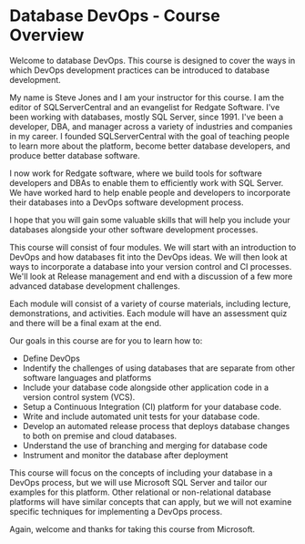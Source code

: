 # Database DevOps - Course Overview

Welcome to database DevOps. This course is designed to cover the ways in which DevOps development practices can be introduced to database development. 

My name is Steve Jones and I am your instructor for this course. I am the editor of SQLServerCentral and an evangelist for Redgate Software. I've been working with databases, mostly SQL Server, since 1991. I've been a developer, DBA, and manager across a variety of industries and companies in my career. I founded SQLServerCentral with the goal of teaching people to learn more about the platform, become better database developers, and produce better database software.

I now work for Redgate software, where we build tools for software developers and DBAs to enable them to efficiently work with SQL Server. We have worked hard to help enable people and developers to incorporate their databases into a DevOps software development process.

I hope that you will gain some valuable skills that will help you include your databases alongside your other software development processes.

This course will consist of four modules. We will start with an introduction to DevOps and how databases fit into the DevOps ideas. We will then look at ways to incorporate a database into your version control and CI processes. We'll look at Release management and end with a discussion of a few more advanced database development challenges.

Each module will consist of a variety of course materials, including lecture, demonstrations, and activities. Each module will have an assessment quiz and there will be a final exam at the end.

Our goals in this course are for you to learn how to:
- Define DevOps
- Indentify the challenges of using databases that are separate from other software languages and platforms
- Include your database code alongside other application code in a version control system (VCS).
- Setup a Continuous Integration (CI) platform for your database code.
- Write and include automated unit tests for your database code.
- Develop an automated release process that deploys database changes to both on premise and cloud databases.
- Understand the use of branching and merging for database code
- Instrument and monitor the database after deployment

This course will focus on the concepts of including your database in a DevOps process, but we will use Microsoft SQL Server and tailor our examples for this platform. Other relational or non-relational database platforms will have similar concepts that can apply, but we will not examine specific techniques for implementing a DevOps process.

Again, welcome and thanks for taking this course from Microsoft.
